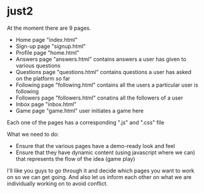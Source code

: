 just2
=====
At the moment there are 9  pages. 
  - Home page "index.html"
  - Sign-up page "signup.html"
  - Profile page "home.html"
  - Answers page "answers.html" contains answers a user has given to various questions
  - Questions page "questions.html" contains questions a user has asked on the platform so far
  - Following page "following.html" contains all the users a particular user is following 
  - Followers page "followers.html" conatins all the followers of a user
  - Inbox page "inbox.html" 
  - Game page "game.html" user initiates a game here
  
Each one of the pages has a corresponding ".js" and ".css" file

What we need to do:
  - Ensure that the various pages have a demo-ready look and feel
  - Ensure that they have dynamic content (using javascript where we can) that represents the flow of the idea (game play)

I'll like you guys to go through it and decide which pages you want to work on so we can get going. 
And also let us inform each other on what we are individually working on to avoid conflict.
